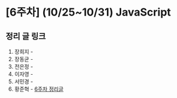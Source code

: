 # [6주차] (10/25~10/31) JavaScript

## 정리 글 링크

1. 장희지 - 
2. 장동균 - 
3. 전은정 - 
4. 이자영 - 
5. 서민경 - 
6. 황준혁 - [6주차 정리글](https://strawji.tistory.com/9)
